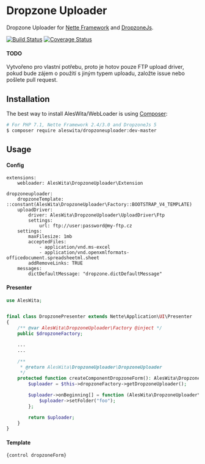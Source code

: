 # Dropzone Uploader
Dropzone Uploader for [Nette Framework](https://nette.org) and [DropzoneJs](http://www.dropzonejs.com).

[![Build Status](https://travis-ci.org/aleswita/DropzoneUploader.svg?branch=master)](https://travis-ci.org/aleswita/DropzoneUploader)
[![Coverage Status](https://coveralls.io/repos/github/aleswita/DropzoneUploader/badge.svg?branch=master)](https://coveralls.io/github/aleswita/DropzoneUploader?branch=master)

#### TODO
Vytvořeno pro vlastní potřebu, proto je hotov pouze FTP upload driver, pokud bude zájem o použití s jiným typem uploadu, založte issue nebo pošlete pull request.

## Installation
The best way to install AlesWita/WebLoader is using [Composer](http://getcomposer.org/):
```sh
# For PHP 7.1, Nette Framework 2.4/3.0 and DropzoneJs 5
$ composer require aleswita/dropzoneuploader:dev-master
```


## Usage

#### Config
```neon
extensions:
	webloader: AlesWita\DropzoneUploader\Extension

dropzoneuploader:
	dropzoneTemplate: ::constant(AlesWita\DropzoneUploader\Factory::BOOTSTRAP_V4_TEMPLATE)
	uploadDriver:
		driver: AlesWita\DropzoneUploader\UploadDriver\Ftp
		settings:
			url: ftp://user:password@my-ftp.cz
	settings:
		maxFilesize: 1mb
		acceptedFiles:
			- application/vnd.ms-excel
			- application/vnd.openxmlformats-officedocument.spreadsheetml.sheet
		addRemoveLinks: TRUE
	messages:
		dictDefaultMessage: "dropzone.dictDefaultMessage"
```

#### Presenter
```php
use AlesWita;


final class DropzonePresenter extends Nette\Application\UI\Presenter
{
	/** @var AlesWita\DropzoneUploader\Factory @inject */
	public $dropzoneFactory;

	...
	...

	/**
	 * @return AlesWita\DropzoneUploader\DropzoneUploader
	 */
	protected function createComponentDropzoneForm(): AlesWita\DropzoneUploader\DropzoneUploader {
		$uploader = $this->dropzoneFactory->getDropzoneUploader();

		$uploader->onBeginning[] = function (AlesWita\DropzoneUploader\DropzoneUploader $uploader): void {
			$uploader->setFolder("foo");
		};

		return $uploader;
	}
}
```

#### Template
```latte
{control dropzoneForm}
```
